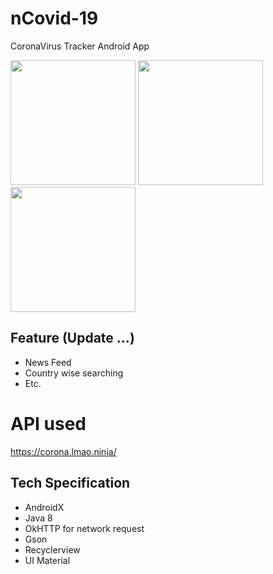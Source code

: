 # nCovid-19
CoronaVirus Tracker Android App

<img src="https://raw.githubusercontent.com/hmtri-it/nCovid-19/master/screenshots/Screenshot_1584472715.png" width="200"> <img src="https://raw.githubusercontent.com/hmtri-it/nCovid-19/master/screenshots/Screenshot_1584472730.png" width="200"> <img src="https://raw.githubusercontent.com/hmtri-it/nCovid-19/master/screenshots/Screenshot_1584472747.png" width="200">

## Feature (Update ...)

- News Feed
- Country wise searching
- Etc.

# API used 

https://corona.lmao.ninja/ 

##  Tech Specification
- AndroidX
- Java 8
- OkHTTP for network request
- Gson
- Recyclerview
- UI Material
